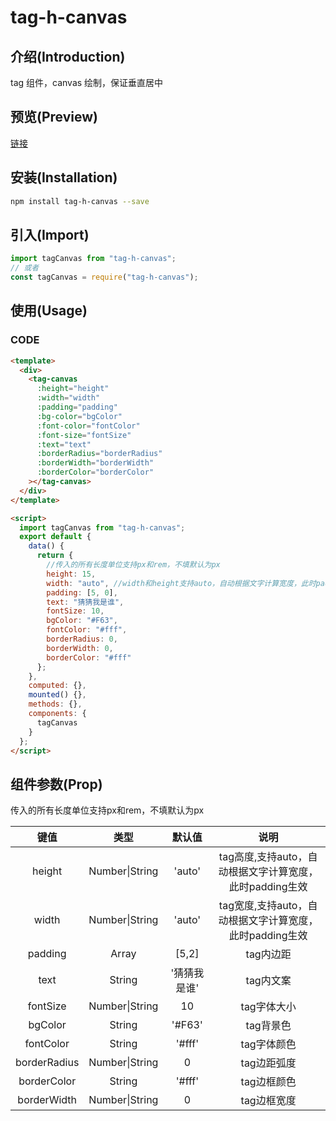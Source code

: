 
# tag-h-canvas

## 介绍(Introduction)

tag 组件，canvas 绘制，保证垂直居中

## 预览(Preview)

[链接]()

## 安装(Installation)

```bash
npm install tag-h-canvas --save
```

## 引入(Import)

```javascript
import tagCanvas from "tag-h-canvas";
// 或者
const tagCanvas = require("tag-h-canvas");
```

## 使用(Usage)

### CODE

```html
<template>
  <div>
    <tag-canvas
      :height="height"
      :width="width"
      :padding="padding"
      :bg-color="bgColor"
      :font-color="fontColor"
      :font-size="fontSize"
      :text="text"
      :borderRadius="borderRadius"
      :borderWidth="borderWidth"
      :borderColor="borderColor"
    ></tag-canvas>
  </div>
</template>

<script>
  import tagCanvas from "tag-h-canvas";
  export default {
    data() {
      return {
        //传入的所有长度单位支持px和rem，不填默认为px
        height: 15,
        width: "auto", //width和height支持auto，自动根据文字计算宽度，此时padding生效
        padding: [5, 0],
        text: "猜猜我是谁",
        fontSize: 10,
        bgColor: "#F63",
        fontColor: "#fff",
        borderRadius: 0,
        borderWidth: 0,
        borderColor: "#fff"
      };
    },
    computed: {},
    mounted() {},
    methods: {},
    components: {
      tagCanvas
    }
  };
</script>
```

## 组件参数(Prop)

传入的所有长度单位支持px和rem，不填默认为px

| 键值 |  类型  | 默认值 |      说明      |
| :--: | :----: | :----: | :------------: |
| height | Number\|String |   'auto'   | tag高度,支持auto，自动根据文字计算宽度，此时padding生效 |
| width | Number\|String |   'auto'   | tag宽度,支持auto，自动根据文字计算宽度，此时padding生效 |
| padding | Array |   [5,2]   | tag内边距 |
| text | String |   '猜猜我是谁'   | tag内文案 |
| fontSize | Number\|String |   10   | tag字体大小 |
| bgColor | String |   '#F63'   | tag背景色 |
| fontColor| String |   '#fff'   | tag字体颜色 |
| borderRadius | Number\|String |   0   | tag边距弧度 |
| borderColor | String |   '#fff'   | tag边框颜色 |
| borderWidth | Number\|String |   0   | tag边框宽度|

